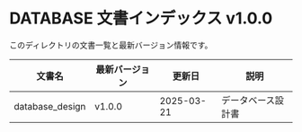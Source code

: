 # DATABASE 文書インデックス v1.0.0

このディレクトリの文書一覧と最新バージョン情報です。

| 文書名 | 最新バージョン | 更新日 | 説明 |
|--------|----------------|--------|------|
| database_design | v1.0.0 | 2025-03-21 | データベース設計書 |

